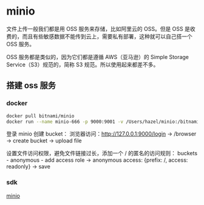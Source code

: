 # minio

文件上传一般我们都是用 OSS 服务来存储，比如阿里云的 OSS。但是 OSS 是收费的，而且有些敏感数据不能传到云上，需要私有部署，这种就可以自己搭一个 OSS 服务。

OSS 服务都是类似的，因为它们都是遵循 AWS（亚马逊）的 Simple Storage Service（S3）规范的，简称 S3 规范。所以使用起来都差不多。

## 搭建 oss 服务

### docker

```sh
docker pull bitnami/minio
docker run --name minio-666 -p 9000:9001 -v /Users/hazel/minio:/bitnami/minio/data -e MINIO_ROOT_USER=username -e MINIO_ROOT_PASSWORD=password -d bitnami/minio
```

登录 minio 创建 bucket：
浏览器访问：http://127.0.0.1:9000/login -> /browser -> create bucket -> upload file

设置文件访问权限，避免文件链接过长，添加一个 / 的匿名的访问规则：
buckets - anonymous - add access role -> anonymous access: {prefix: /, access: readonly} -> save

### sdk

[minio](https://min.io/docs/minio/linux/developers/javascript/minio-javascript.html)
